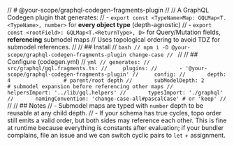 // # @your-scope/graphql-codegen-fragments-plugin
//
// A GraphQL Codegen plugin that generates:
// - `export const <TypeName>Map: GQLMap<T.<TypeName>, number>` for **every object type** (depth-agnostic)
// - `export const <rootField>: GQLMap<T.<ReturnType>, D>` for Query/Mutation fields, **referencing** submodel maps
// Uses topological ordering to avoid TDZ for submodel references.
//
// ## Install
// ```bash
// npm i -D @your-scope/graphql-codegen-fragments-plugin change-case
// ```
//
// ## Configure (codegen.yml)
// ```yml
// generates:
//   src/graphql/gql.fragments.ts:
//     plugins:
//       - '@your-scope/graphql-codegen-fragments-plugin'
//     config:
//       depth: 4                 # parent/root depth
//       subModelDepth: 2         # submodel expansion before referencing other maps
//       helpersImport: '../lib/gql.helpers'
//       typesImport: './graphql'
//       namingConvention: 'change-case-all#pascalCase' # or 'keep'
// ```
//
// ## Notes
// - Submodel maps are typed with `number` depth to be reusable at any child depth.
// - If your schema has true cycles, topo order still emits a valid order, but both sides may reference each other. This is fine at runtime because everything is constants after evaluation; if your bundler complains, file an issue and we can switch cyclic pairs to `let` + assignment.
